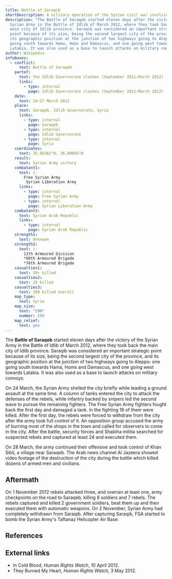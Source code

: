```yaml
---
title: Battle of Saraqib
shortDescription: A military operation of the Syrian civil war involving the Free Syrian Army
description: "The Battle of Saraqeb started eleven days after the victory of the
  Syrian Army in the Battle of Idlib of March 2012, where they took back the
  main city of Idlib province. Saraqib was considered an important strategic
  point because of its size, being the second largest city of the province, and
  its geographic position at the junction of two highways going to Aleppo: one
  going south towards Hama, Homs and Damascus, and one going west towards
  Latakia. It was also used as a base to launch attacks on military convoys."
author: Wikipedia
infoboxes:
  - conflict:
      text: Battle of Saraqeb
    partof:
      text: the Idlib Governorate clashes (September 2011–March 2012)
      links:
        - type: internal
          page: Idlib Governorate clashes (September 2011–March 2012)
    date:
      text: 24–27 March 2012
    place:
      text: Saraqeb, Idlib Governorate, Syria
      links:
        - type: internal
          page: Saraqeb
        - type: internal
          page: Idlib Governorate
        - type: internal
          page: Syria
    coordinates:
      text: 35.86361°N, 36.80056°W
    result:
      text: Syrian Army victory
    combatant1:
      text: |-
        Free Syrian Army
         Syrian Liberation Army
      links:
        - type: internal
          page: Free Syrian Army
        - type: internal
          page: Syrian Liberation Army
    combatant2:
      text: Syrian Arab Republic
      links:
        - type: internal
          page: Syrian Arab Republic
    strength1:
      text: Unknown
    strength2:
      text: |-
        11th Armoured Division
        *60th Armoured Brigade
        *76th Armoured Brigade
    casualties1:
      text: 30+ killed
    casualties2:
      text: 28 killed
    casualties3:
      text: 100 killed overall
    map_type:
      text: Syria
    map_size:
      text: "290"
      number: 290
    map_relief:
      text: yes
---
```


The **Battle of Saraqeb** started eleven days after the victory of the Syrian Army in the Battle of Idlib of March 2012, where they took back the main city of Idlib province. Saraqib was considered an important strategic point because of its size, being the second largest city of the province, and its geographic position at the junction of two highways going to Aleppo: one going south towards Hama, Homs and Damascus, and one going west towards Latakia. It was also used as a base to launch attacks on military convoys.

On 24 March, the Syrian Army shelled the city briefly while leading a ground assault at the same time. A column of tanks entered the city to attack the defenses of the rebels, while infantry backed by snipers led the second wave to pursue the remaining fighters. The Free Syrian Army fighters fought back the first day and damaged a tank. In the fighting 18 of them were killed. After the first day, the rebels were forced to withdraw from the city after the army took full control of it. An opposition group accused the army of burning most of the shops in the town and called for observers to come in the city. After the battle, security forces and Shabiha militia searched for suspected rebels and captured at least 24 and executed them.

On 28 March, the army continued their offensive and took control of Khan Sibil, a village near Saraqeb. The Arab news channel Al Jazeera showed video footage of the destruction of the city during the battle which killed dozens of armed men and civilians.

## Aftermath
On 1 November 2012 rebels attacked three, and overran at least one, army checkpoints on the road to Saraqeb, killing 8 soldiers and 7 rebels. The rebels captured and killed 2 government soldiers, beat them up and then executed them with automatic weapons. On 2 November, Syrian Army had completely withdrawn from Saraqib. After capturing Saraqib, FSA started to bomb the Syrian Army's Taftanaz Helicopter Air Base.

## References


## External links
 * In Cold Blood, *Human Rights Watch*, 10 April 2012.
 * They Burned My Heart, *Human Rights Watch*, 3 May 2012.
